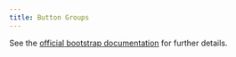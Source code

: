 ```yaml
---
title: Button Groups
---
```


See the 
[official bootstrap documentation](http://v4-alpha.getbootstrap.com/components/modal/)
 for further details.